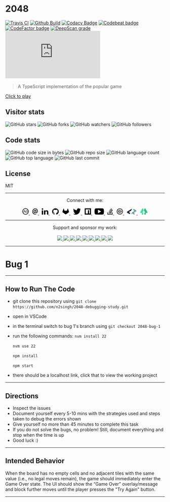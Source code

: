 # 2048

[![Travis CI](https://travis-ci.com/scriptex/2048.svg?branch=master)](https://travis-ci.com/scriptex/2048)
[![Github Build](https://github.com/scriptex/2048/workflows/Build/badge.svg)](https://github.com/scriptex/2048/actions?query=workflow%3ABuild)
[![Codacy Badge](https://app.codacy.com/project/badge/Grade/dc46a510b72e4ca5a9ed278889fbb4ac)](https://www.codacy.com/gh/scriptex/2048/dashboard?utm_source=github.com&utm_medium=referral&utm_content=scriptex/2048&utm_campaign=Badge_Grade)
[![Codebeat badge](https://codebeat.co/badges/beea607c-a908-4e35-82f4-74c5a01fe678)](https://codebeat.co/projects/github-com-scriptex-2048-master)
[![CodeFactor badge](https://www.codefactor.io/repository/github/scriptex/2048/badge)](https://www.codefactor.io/repository/github/scriptex/2048)
[![DeepScan grade](https://deepscan.io/api/teams/3574/projects/5278/branches/40820/badge/grade.svg)](https://deepscan.io/dashboard#view=project&tid=3574&pid=5278&bid=40820)
[![Analytics](https://ga-beacon-361907.ew.r.appspot.com/UA-83446952-1/github.com/scriptex/2048/README.md?pixel)](https://github.com/scriptex/2048/)

> A TypeScript implementation of the popular game

[Click to play](https://scriptex.js.org/2048/)

## Visitor stats

![GitHub stars](https://img.shields.io/github/stars/scriptex/2048?style=social)
![GitHub forks](https://img.shields.io/github/forks/scriptex/2048?style=social)
![GitHub watchers](https://img.shields.io/github/watchers/scriptex/2048?style=social)
![GitHub followers](https://img.shields.io/github/followers/scriptex?style=social)

## Code stats

![GitHub code size in bytes](https://img.shields.io/github/languages/code-size/scriptex/2048)
![GitHub repo size](https://img.shields.io/github/repo-size/scriptex/2048?style=plastic)
![GitHub language count](https://img.shields.io/github/languages/count/scriptex/2048?style=plastic)
![GitHub top language](https://img.shields.io/github/languages/top/scriptex/2048?style=plastic)
![GitHub last commit](https://img.shields.io/github/last-commit/scriptex/2048?style=plastic)

## License

MIT

---

<div align="center">
    Connect with me:
</div>

<br />

<div align="center">
    <a href="https://atanas.info">
        <img src="https://raw.githubusercontent.com/scriptex/socials/master/styled-assets/logo.svg" height="20" alt="">
    </a>
    &nbsp;
    <a href="mailto:hi@atanas.info">
        <img src="https://raw.githubusercontent.com/scriptex/socials/master/styled-assets/email.svg" height="20" alt="">
    </a>
    &nbsp;
    <a href="https://www.linkedin.com/in/scriptex/">
        <img src="https://raw.githubusercontent.com/scriptex/socials/master/styled-assets/linkedin.svg" height="20" alt="">
    </a>
    &nbsp;
    <a href="https://github.com/scriptex">
        <img src="https://raw.githubusercontent.com/scriptex/socials/master/styled-assets/github.svg" height="20" alt="">
    </a>
    &nbsp;
    <a href="https://gitlab.com/scriptex">
        <img src="https://raw.githubusercontent.com/scriptex/socials/master/styled-assets/gitlab.svg" height="20" alt="">
    </a>
    &nbsp;
    <a href="https://twitter.com/scriptexbg">
        <img src="https://raw.githubusercontent.com/scriptex/socials/master/styled-assets/twitter.svg" height="20" alt="">
    </a>
    &nbsp;
    <a href="https://www.npmjs.com/~scriptex">
        <img src="https://raw.githubusercontent.com/scriptex/socials/master/styled-assets/npm.svg" height="20" alt="">
    </a>
    &nbsp;
    <a href="https://www.youtube.com/user/scriptex">
        <img src="https://raw.githubusercontent.com/scriptex/socials/master/styled-assets/youtube.svg" height="20" alt="">
    </a>
    &nbsp;
    <a href="https://stackoverflow.com/users/4140082/atanas-atanasov">
        <img src="https://raw.githubusercontent.com/scriptex/socials/master/styled-assets/stackoverflow.svg" height="20" alt="">
    </a>
    &nbsp;
    <a href="https://codepen.io/scriptex/">
        <img src="https://raw.githubusercontent.com/scriptex/socials/master/styled-assets/codepen.svg" width="20" alt="">
    </a>
    &nbsp;
    <a href="https://profile.codersrank.io/user/scriptex">
        <img src="https://raw.githubusercontent.com/scriptex/socials/master/styled-assets/codersrank.svg" height="20" alt="">
    </a>
    &nbsp;
    <a href="https://linktr.ee/scriptex">
        <img src="https://raw.githubusercontent.com/scriptex/socials/master/styled-assets/linktree.svg" height="20" alt="">
    </a>
</div>

---

<div align="center">
Support and sponsor my work:
<br />
<br />
<a href="https://twitter.com/intent/tweet?text=Checkout%20this%20awesome%20developer%20profile%3A&url=https%3A%2F%2Fgithub.com%2Fscriptex&via=scriptexbg&hashtags=software%2Cgithub%2Ccode%2Cawesome" title="Tweet">
 <img src="https://img.shields.io/badge/Tweet-Share_my_profile-blue.svg?logo=twitter&color=38A1F3" />
</a>
<a href="https://paypal.me/scriptex" title="Donate on Paypal">
 <img src="https://img.shields.io/badge/Donate-Support_me_on_PayPal-blue.svg?logo=paypal&color=222d65" />
</a>
<a href="https://revolut.me/scriptex" title="Donate on Revolut">
 <img src="https://img.shields.io/endpoint?url=https://raw.githubusercontent.com/scriptex/scriptex/master/badges/revolut.json" />
</a>
<a href="https://patreon.com/atanas" title="Become a Patron">
 <img src="https://img.shields.io/badge/Become_Patron-Support_me_on_Patreon-blue.svg?logo=patreon&color=e64413" />
</a>
<a href="https://ko-fi.com/scriptex" title="Buy Me A Coffee">
 <img src="https://img.shields.io/badge/Donate-Buy%20me%20a%20coffee-yellow.svg?logo=ko-fi" />
</a>
<a href="https://liberapay.com/scriptex/donate" title="Donate on Liberapay">
 <img src="https://img.shields.io/liberapay/receives/scriptex?label=Donate%20on%20Liberapay&logo=liberapay" />
</a>

<a href="https://img.shields.io/endpoint?url=https://raw.githubusercontent.com/scriptex/scriptex/master/badges/bitcoin.json" title="Donate Bitcoin">
 <img src="https://img.shields.io/endpoint?url=https://raw.githubusercontent.com/scriptex/scriptex/master/badges/bitcoin.json" />
</a>
<a href="https://img.shields.io/endpoint?url=https://raw.githubusercontent.com/scriptex/scriptex/master/badges/etherium.json" title="Donate Etherium">
 <img src="https://img.shields.io/endpoint?url=https://raw.githubusercontent.com/scriptex/scriptex/master/badges/etherium.json" />
</a>
<a href="https://img.shields.io/endpoint?url=https://raw.githubusercontent.com/scriptex/scriptex/master/badges/shiba-inu.json" title="Donate Shiba Inu">
 <img src="https://img.shields.io/endpoint?url=https://raw.githubusercontent.com/scriptex/scriptex/master/badges/shiba-inu.json" />
</a>
</div>

---
# Bug 1
---
## How to Run The Code
- git clone this repository using `git clone https://github.com/n2singh/2048-debugging-study.git`
- open in VSCode
- in the terminal switch to bug 1's branch using `git checkout 2048-bug-1`
- run the following commands:
  `nvm install 22`

  `nvm use 22`

  `npm install`

  `npm start`

- there should be a localhost link, click that to view the working project

---
## Directions
- Inspect the issues
- Document yourself every 5-10 mins with the strategies used and steps taken to debug the errors shown
- Give yourself no more than 45 minutes to complete this task
- If you do not solve the bugs, no problem! Still, document everything and stop when the time is up
- Good luck :)


---
## Intended Behavior

When the board has no empty cells and no adjacent tiles with the same value (i.e., no legal moves remain), the game should immediately enter the Game Over state. The UI should show the “Game Over” overlay/message and block further moves until the player presses the "Try Again" button.

---

